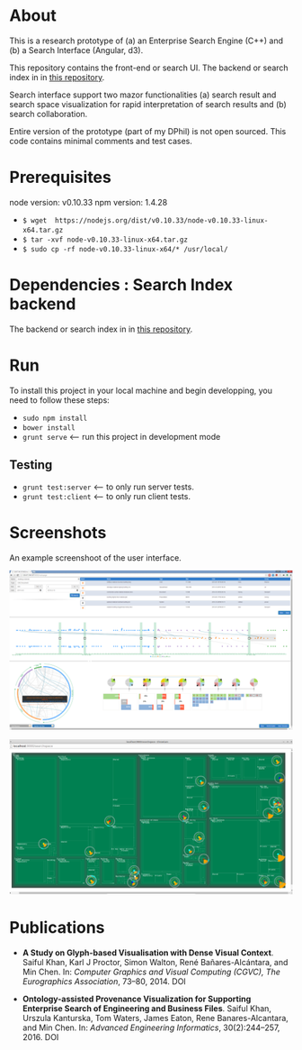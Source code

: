 
# About 
This is a research prototype of (a) an Enterprise Search Engine (C++) and (b) a Search Interface (Angular, d3). 

This repository contains the front-end or search UI.
The backend or search index in in [this repository](https://github.com/saifulkhan/dphil_project_search_index).

Search interface support two mazor functionalities (a) search result and search space visualization for rapid interpretation of search results and (b) search collaboration. 

Entire version of the prototype (part of my DPhil) is not open sourced. This code contains minimal comments and test cases.

 
# Prerequisites
node version: v0.10.33
npm version: 1.4.28

- `$ wget  https://nodejs.org/dist/v0.10.33/node-v0.10.33-linux-x64.tar.gz`
- `$ tar -xvf node-v0.10.33-linux-x64.tar.gz`
- `$ sudo cp -rf node-v0.10.33-linux-x64/* /usr/local/`


# Dependencies : Search Index backend 
The backend or search index in in [this repository](https://github.com/saifulkhan/dphil_project_search_index).


# Run

To install this project in your local machine and begin developping, you need to follow these steps:

- `sudo npm install`
- `bower install`
- `grunt serve` <-- run this project in development mode 


## Testing

- `grunt test:server` <-- to only run server tests.
- `grunt test:client` <-- to only run client tests.
 


# Screenshots
An example screenshoot of the user interface.

![Screen-1](./window-1-web.jpg)

![Screen-2](./window-2.jpg)


# Publications

- **A Study on Glyph-based Visualisation with Dense Visual Context**. Saiful Khan, Karl J Proctor, Simon Walton, René Bañares-Alcántara, and Min Chen. In: *Computer Graphics and Visual Computing (CGVC), The Eurographics Association*, 73–80, 2014. DOI

- **Ontology-assisted Provenance Visualization for Supporting Enterprise Search of Engineering and Business Files**. Saiful Khan, Urszula Kanturska, Tom Waters, James Eaton, Rene Banares-Alcantara, and Min Chen. In: *Advanced Engineering Informatics*, 30(2):244–257, 2016. DOI



 
